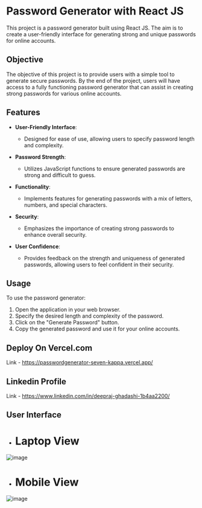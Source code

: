 # Password Generator with React JS

This project is a password generator built using React JS. The aim is to create a user-friendly interface for generating strong and unique passwords for online accounts.

## Objective

The objective of this project is to provide users with a simple tool to generate secure passwords. By the end of the project, users will have access to a fully functioning password generator that can assist in creating strong passwords for various online accounts.

## Features

- **User-Friendly Interface**: 
  - Designed for ease of use, allowing users to specify password length and complexity.
  
- **Password Strength**:
  - Utilizes JavaScript functions to ensure generated passwords are strong and difficult to guess.
  
- **Functionality**:
  - Implements features for generating passwords with a mix of letters, numbers, and special characters.
  
- **Security**:
  - Emphasizes the importance of creating strong passwords to enhance overall security.
  
- **User Confidence**:
  - Provides feedback on the strength and uniqueness of generated passwords, allowing users to feel confident in their security.

## Usage

To use the password generator:
1. Open the application in your web browser.
2. Specify the desired length and complexity of the password.
3. Click on the "Generate Password" button.
4. Copy the generated password and use it for your online accounts.

## Deploy On Vercel.com
Link - https://passwordgenerator-seven-kappa.vercel.app/

## Linkedin Profile
Link - https://www.linkedin.com/in/deepraj-ghadashi-1b4aa2200/

## User Interface
- # Laptop View
  
![image](https://github.com/DeeprajGhadashi/passwordgenerator/assets/129051845/5a793a16-69e8-414b-9bfb-be275eefd9c5)

- # Mobile View 

![image](https://github.com/DeeprajGhadashi/passwordgenerator/assets/129051845/a1e29754-e70f-4a3e-a0ad-42559d6e4650)


